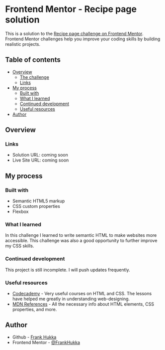 # Frontend Mentor - Recipe page solution

This is a solution to the [Recipe page challenge on Frontend Mentor](https://www.frontendmentor.io/challenges/recipe-page-KiTsR8QQKm). Frontend Mentor challenges help you improve your coding skills by building realistic projects. 

## Table of contents

- [Overview](#overview)
  - [The challenge](#the-challenge)
  - [Links](#links)
- [My process](#my-process)
  - [Built with](#built-with)
  - [What I learned](#what-i-learned)
  - [Continued development](#continued-development)
  - [Useful resources](#useful-resources)
- [Author](#author)


## Overview

### Links

- Solution URL: coming soon
- Live Site URL: coming soon

## My process

### Built with

- Semantic HTML5 markup
- CSS custom properties
- Flexbox

### What I learned

In this challenge I learned to write semantic HTML to make websites more accessible. This challenge was also a good opportunity to further improve my CSS skills.

### Continued development

This project is still incomplete. I will push updates frequently.

### Useful resources

- [Codecademy](https://www.codecademy.com/learn) - Very useful courses on HTML and CSS. The lessons have helped me greatly in understanding web-designing.
- [MDN References](https://developer.mozilla.org/en-US/docs/Web) - All the necessary info about HTML elements, CSS properties, and more.

## Author

- Github - [Frank Hukka](https://github.com/FrankHukka)
- Frontend Mentor - [@FrankHukka](https://www.frontendmentor.io/profile/FrankHukka)

